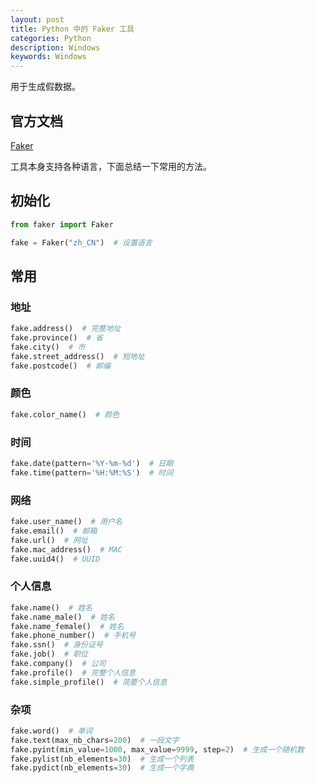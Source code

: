 ```yaml
---
layout: post
title: Python 中的 Faker 工具
categories: Python
description: Windows
keywords: Windows
---
```


用于生成假数据。

## 官方文档

[Faker](https://faker.readthedocs.io/en/master/locales/zh_CN.html)

工具本身支持各种语言，下面总结一下常用的方法。

## 初始化

``` Python
from faker import Faker

fake = Faker("zh_CN")  # 设置语言
```

## 常用

### 地址

``` Python
fake.address()  # 完整地址
fake.province()  # 省
fake.city()  # 市
fake.street_address()  # 短地址
fake.postcode()  # 邮编
```

### 颜色

``` Python
fake.color_name()  # 颜色
```

### 时间

``` Python
fake.date(pattern='%Y-%m-%d')  # 日期
fake.time(pattern='%H:%M:%S')  # 时间
```

### 网络

``` Python
fake.user_name()  # 用户名
fake.email()  # 邮箱
fake.url()  # 网址
fake.mac_address()  # MAC
fake.uuid4()  # UUID
```

### 个人信息

``` Python
fake.name()  # 姓名
fake.name_male()  # 姓名
fake.name_female()  # 姓名
fake.phone_number()  # 手机号
fake.ssn()  # 身份证号
fake.job()  # 职位
fake.company()  # 公司
fake.profile()  # 完整个人信息
fake.simple_profile()  # 简要个人信息
```

### 杂项

``` Python
fake.word()  # 单词
fake.text(max_nb_chars=200)  # 一段文字
fake.pyint(min_value=1000, max_value=9999, step=2)  # 生成一个随机数
fake.pylist(nb_elements=30)  # 生成一个列表
fake.pydict(nb_elements=30)  # 生成一个字典
```
